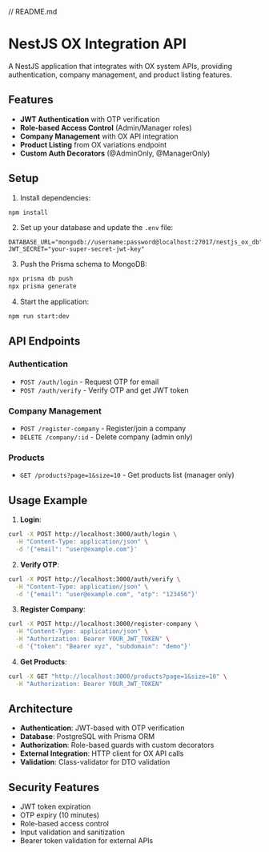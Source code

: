 // README.md
# NestJS OX Integration API

A NestJS application that integrates with OX system APIs, providing authentication, company management, and product listing features.

## Features

- **JWT Authentication** with OTP verification
- **Role-based Access Control** (Admin/Manager roles)
- **Company Management** with OX API integration
- **Product Listing** from OX variations endpoint
- **Custom Auth Decorators** (@AdminOnly, @ManagerOnly)

## Setup

1. Install dependencies:
```bash
npm install
```

2. Set up your database and update the `.env` file:
```env
DATABASE_URL="mongodb://username:password@localhost:27017/nestjs_ox_db"
JWT_SECRET="your-super-secret-jwt-key"
```

3. Push the Prisma schema to MongoDB:
```bash
npx prisma db push
npx prisma generate
```

4. Start the application:
```bash
npm run start:dev
```

## API Endpoints

### Authentication
- `POST /auth/login` - Request OTP for email
- `POST /auth/verify` - Verify OTP and get JWT token

### Company Management
- `POST /register-company` - Register/join a company
- `DELETE /company/:id` - Delete company (admin only)

### Products
- `GET /products?page=1&size=10` - Get products list (manager only)

## Usage Example

1. **Login**:
```bash
curl -X POST http://localhost:3000/auth/login \
  -H "Content-Type: application/json" \
  -d '{"email": "user@example.com"}'
```

2. **Verify OTP**:
```bash
curl -X POST http://localhost:3000/auth/verify \
  -H "Content-Type: application/json" \
  -d '{"email": "user@example.com", "otp": "123456"}'
```

3. **Register Company**:
```bash
curl -X POST http://localhost:3000/register-company \
  -H "Content-Type: application/json" \
  -H "Authorization: Bearer YOUR_JWT_TOKEN" \
  -d '{"token": "Bearer xyz", "subdomain": "demo"}'
```

4. **Get Products**:
```bash
curl -X GET "http://localhost:3000/products?page=1&size=10" \
  -H "Authorization: Bearer YOUR_JWT_TOKEN"
```

## Architecture

- **Authentication**: JWT-based with OTP verification
- **Database**: PostgreSQL with Prisma ORM
- **Authorization**: Role-based guards with custom decorators
- **External Integration**: HTTP client for OX API calls
- **Validation**: Class-validator for DTO validation

## Security Features

- JWT token expiration
- OTP expiry (10 minutes)
- Role-based access control
- Input validation and sanitization
- Bearer token validation for external APIs